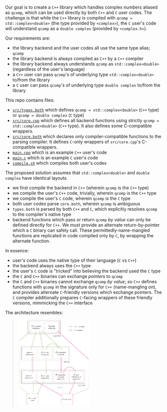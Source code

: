 Our goal is to create a `C++` library which handles complex numbers aliased as `qcomp`, which can be used directly by both `C++` and `C` user codes.
The challenge is that while the `C++` library is compiled with `qcomp = std::complex<double>` (the type provided by `<complex>`), 
the `C` user's code will understand `qcomp` as a `double complex` (provided by `<complex.h>`).

Our requirements are:
- the library backend and the user codes all use the same type alias; `qcomp`
- the library backend is always compiled as `C++` by a `C++` compiler
- the library backend always understands `qcomp` as `std::complex<double>` (regardless of the user's language)
- a `C++` user can pass `qcomp`'s of underlying type `std::complex<double>` to/from the library
- a `C` user can pass `qcomp`'s of underlying type `double complex` to/from the library

This repo contains files:
- [`src/types.both`](src/types.both) which defines `qcomp = std::complex<double>` (`C++` type) or `qcomp = double complex` (`C` type)
- [`src/core.cpp`](src/core.cpp) which defines all backend functions using strictly `qcomp = std::complex<double>` (`C++` type). It also defines some C-compatible wrappers.
- [`src/core.both`](src/core.both) which declares only compiler-compatible functions to the parsing compiler. It defines `C`-only wrappers of `src/core.cpp`'s C-compatible wrappers.
- [`main.cpp`](main.cpp) which is an example `C++` user's code
- [`main.c`](main.c) which is an example `C` user's code
- [`compile.sh`](compile.sh) which compiles both user's codes

The proposed solution assumes that `std::complex<double>` and `double complex` have identical layouts. 
- we first compile the backend in `C++` (wherein `qcomp` is the `C++` type)
- we compile the user's `C++` code, trivially, wherein `qcomp` is the `C++` type
- we compile the user's `C` code, wherein `qcomp` is the `C` type
- both user codes parse `core.both`, wherein `qcomp` is ambiguous
- `types.both` is parsed by both `C++` and `C`, which explicitly resolves `qcomp` to the compiler's native type
- backend functions which pass or return `qcomp` _by value_ can only be defined directly for `C++`. We must provide an alternate return-by-pointer which a `C` binary can safely call. These permittedly-name-mangled functions are replicated in code compiled only by `C`, by wrapping the alternate function.

In essence:
- user's code uses the native type of their language (`C` vs `C++`)
- the backend always uses the `C++` type
- the user's `C` code is "tricked" into believing the backend used the `C` type
- the `C` and `C++` binaries can exchange _pointers_ to `qcomp`
- the `C` and `C++` binaries cannot exchange `qcomp` _by value_; so `C++` defines functions with `qcomp` in the signature only for `C++` (name-mangling _on_), and provides alternate `C`-friendly versions which exchange pointers. The `C` compiler additionally prepares `C`-facing wrappers of these friendly versions, mimmicking the `C++` interface


The architecture resembles:

> <img src='doc/diagram.png' width='50%'>

